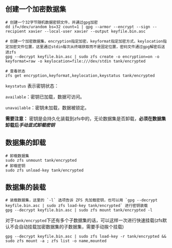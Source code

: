 ## 创建一个加密数据集
```shell
# 创建一个32字节随机数据密钥文件，并通过gpg加密
dd if=/dev/urandom bs=32 count=1 | gpg --armor --encrypt --sign --recipient xavier --local-user xavier --output keyfile.bin.asc

# 创建一个加密数据集，encryption指定加密，keyformat指定加密方式，keylocation指定加密文件位置，这里通过stdin每次从终端获取而不是固定位置，密码文件通过gpg解密后送进zfs
gpg --decrypt keyfile.bin.asc | sudo zfs create -o encryption=on -o keyformat=raw -o keylocation=file:///dev/stdin tank/encrypted

# 查看状态
zfs get encryption,keyformat,keylocation,keystatus tank/encrypted
```
`keystatus` 表示密钥状态：

`available`：密钥已加载，数据可访问。

`unavailable`：密钥未加载，数据被锁定。

**需要注意：** 密钥是会持久化装载到zfs中的，无论数据集是否卸载，**必须在数据集卸载后*手动显式卸载密钥***

## 数据集的卸载
```
# 卸载数据集
sudo zfs unmount tank/encrypted
# 卸载密钥
sudo zfs unload-key tank/encrypted
```

## 数据集的装载
```
# 装载数据集，这里的 `-l` 选项告诉 ZFS 先加载密钥，也可以用 `gpg --decrypt keyfile.bin.asc | sudo zfs load-key tank/encrypted` 进行密钥装载
gpg --decrypt keyfile.bin.asc | sudo zfs mount tank/encrypted -l
```
对于`tank/encrypted`下还有多个子数据集的话，可以这样一次进行快速挂载(zfs默认不会自动挂载加密数据集的子数据集，需要手动挨个挂载)
```
gpg --decrypt keyfile.bin.asc | sudo zfs load-key -r tank/encrypted && sudo zfs mount -a ; zfs list -o name,mounted
```
